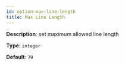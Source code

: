 ```yaml
---
id: option-max-line-length
title: Max Line Length
---
```

**Description**: set maximum allowed line length

**Type**: `integer`

**Default**: `79`

